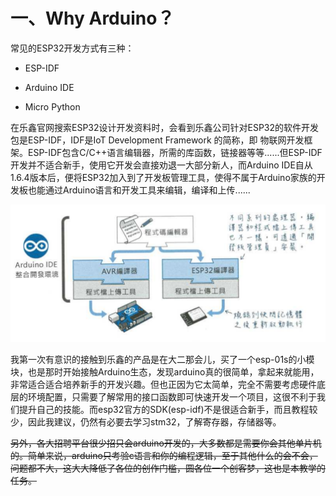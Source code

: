 # 一、Why Arduino？

常见的ESP32开发方式有三种：

- ESP-IDF

- Arduino IDE

- Micro Python

  

​	在乐鑫官网搜索ESP32设计开发资料时，会看到乐鑫公司针对ESP32的软件开发包是ESP-IDF，IDF是IoT Development Framework 的简称，即 物联网开发框架。ESP-IDF包含C/C++语言编辑器，所需的库函数，链接器等等......但ESP-IDF开发并不适合新手，使用它开发会直接劝退一大部分新人，而Arduino IDE自从1.6.4版本后，便将ESP32加入到了开发板管理工具，使得不属于Arduino家族的开发板也能通过Arduino语言和开发工具来编辑，编译和上传......

![compiler](https://raw.githubusercontent.com/wild-civil/typora_img/main/images/arduinoesp32.png)



​	我第一次有意识的接触到乐鑫的产品是在大二那会儿，买了一个esp-01s的小模块，也是那时开始接触Arduino生态，发现arduino真的很简单，拿起来就能用，非常适合适合培养新手的开发兴趣。但也正因为它太简单，完全不需要考虑硬件底层的环境配置，只需要了解常用的接口函数即可快速开发一个项目，这很不利于我们提升自己的技能。而esp32官方的SDK(esp-idf)不是很适合新手，而且教程较少，因此我建议，仍然有必要去学习stm32，了解寄存器，存储器等。

~~另外，各大招聘平台很少招只会arduino开发的，大多数都是需要你会其他单片机的。简单来说，arduino只考验c语言和你的编程逻辑，至于其他什么的会不会，问题都不大，这大大降低了各位的创作门槛，圆各位一个创客梦，这也是本教学的任务。~~



